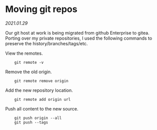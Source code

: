 # Moving git repos

*2021.01.29*

Our git host at work is being migrated from github Enterprise to gitea. Porting over my private repositories, I used the following commands to preserve the history/branches/tags/etc.

View the remotes.

```
    git remote -v
```

Remove the old origin.

```
    git remote remove origin
```

Add the new repository location.

```
    git remote add origin url
```

Push all content to the new source.

```
    git push origin --all
    git push --tags
```

